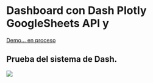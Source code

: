 # Dashboard con Dash Plotly GoogleSheets API y 
[Demo... en proceso](https://github.com/RodrigoLarroca/CRUD_PythonMySQL/tree/main/)

## Prueba del sistema de Dash. 
![](https://github.com/RodrigoLarroca/Dash_Plotly-Spotify/blob/main/Dash.jpg)
